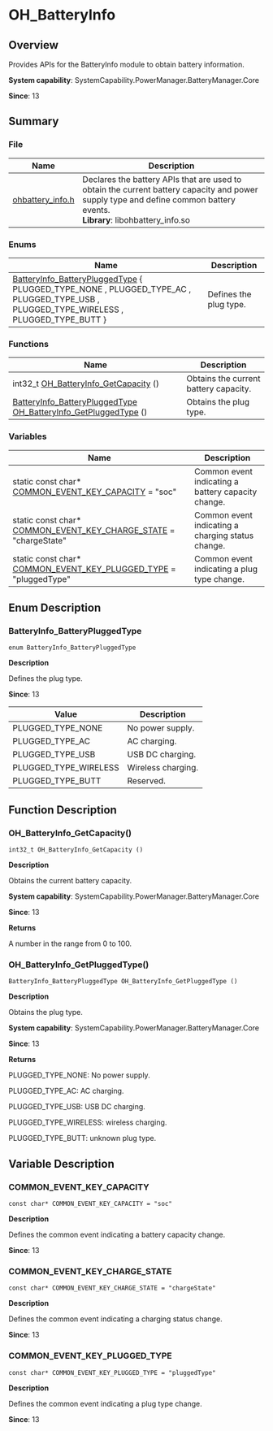 # OH_BatteryInfo

## Overview

Provides APIs for the BatteryInfo module to obtain battery information.

**System capability**: SystemCapability.PowerManager.BatteryManager.Core

**Since**: 13


## Summary


### File

| Name| Description| 
| -------- | -------- |
| [ohbattery_info.h](ohbattery__info_8h.md) | Declares the battery APIs that are used to obtain the current battery capacity and power supply type and define common battery events.<br>**Library**: libohbattery_info.so| 


### Enums

| Name| Description| 
| -------- | -------- |
| [BatteryInfo_BatteryPluggedType](#batteryinfo_batterypluggedtype) {<br>PLUGGED_TYPE_NONE , PLUGGED_TYPE_AC , PLUGGED_TYPE_USB , PLUGGED_TYPE_WIRELESS , PLUGGED_TYPE_BUTT } | Defines the plug type.| 


### Functions

| Name| Description| 
| -------- | -------- |
| int32_t [OH_BatteryInfo_GetCapacity](#oh_batteryinfo_getcapacity) () | Obtains the current battery capacity.| 
| [BatteryInfo_BatteryPluggedType](#batteryinfo_batterypluggedtype) [OH_BatteryInfo_GetPluggedType](#oh_batteryinfo_getpluggedtype) () | Obtains the plug type.| 


### Variables

| Name| Description| 
| -------- | -------- |
| static const char\* [COMMON_EVENT_KEY_CAPACITY](#common_event_key_capacity) = "soc" | Common event indicating a battery capacity change.| 
| static const char\* [COMMON_EVENT_KEY_CHARGE_STATE](#common_event_key_charge_state) = "chargeState" | Common event indicating a charging status change.| 
| static const char\* [COMMON_EVENT_KEY_PLUGGED_TYPE](#common_event_key_plugged_type) = "pluggedType" | Common event indicating a plug type change.| 


## Enum Description


### BatteryInfo_BatteryPluggedType

```
enum BatteryInfo_BatteryPluggedType
```

**Description**

Defines the plug type.

**Since**: 13

| Value| Description| 
| -------- | -------- |
| PLUGGED_TYPE_NONE | No power supply.| 
| PLUGGED_TYPE_AC | AC charging.| 
| PLUGGED_TYPE_USB | USB DC charging.| 
| PLUGGED_TYPE_WIRELESS | Wireless charging.| 
| PLUGGED_TYPE_BUTT | Reserved.| 


## Function Description


### OH_BatteryInfo_GetCapacity()

```
int32_t OH_BatteryInfo_GetCapacity ()
```

**Description**

Obtains the current battery capacity.

**System capability**: SystemCapability.PowerManager.BatteryManager.Core

**Since**: 13

**Returns**

A number in the range from 0 to 100.


### OH_BatteryInfo_GetPluggedType()

```
BatteryInfo_BatteryPluggedType OH_BatteryInfo_GetPluggedType ()
```

**Description**

Obtains the plug type.

**System capability**: SystemCapability.PowerManager.BatteryManager.Core

**Since**: 13

**Returns**

PLUGGED_TYPE_NONE: No power supply.

PLUGGED_TYPE_AC: AC charging.

PLUGGED_TYPE_USB: USB DC charging.

PLUGGED_TYPE_WIRELESS: wireless charging.

PLUGGED_TYPE_BUTT: unknown plug type.


## Variable Description


### COMMON_EVENT_KEY_CAPACITY

```
const char* COMMON_EVENT_KEY_CAPACITY = "soc"
```

**Description**

Defines the common event indicating a battery capacity change.

**Since**: 13


### COMMON_EVENT_KEY_CHARGE_STATE

```
const char* COMMON_EVENT_KEY_CHARGE_STATE = "chargeState"
```

**Description**

Defines the common event indicating a charging status change.

**Since**: 13


### COMMON_EVENT_KEY_PLUGGED_TYPE

```
const char* COMMON_EVENT_KEY_PLUGGED_TYPE = "pluggedType"
```

**Description**

Defines the common event indicating a plug type change.

**Since**: 13
